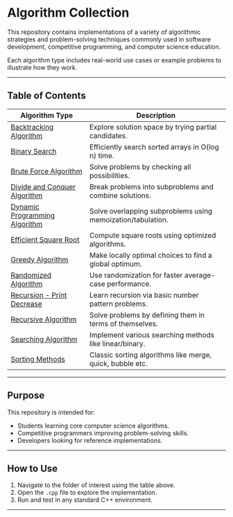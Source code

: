 # Algorithm Collection 

This repository contains implementations of a variety of algorithmic strategies and problem-solving techniques commonly used in software development, competitive programming, and computer science education.

Each algorithm type includes real-world use cases or example problems to illustrate how they work.

---

## Table of Contents

| Algorithm Type                   | Description                                               |
|----------------------------------|-----------------------------------------------------------|
| [Backtracking Algorithm](https://github.com/nitishhsinghhh/Tips-and-Tricks-for-Programming-using-Cpp/blob/main/Algorithms/BacktrackingAlgorithm/README.md)           | Explore solution space by trying partial candidates.      |
| [Binary Search](https://github.com/nitishhsinghhh/Tips-and-Tricks-for-Programming-using-Cpp/blob/main/Algorithms/BinarySearch/README.md)                    | Efficiently search sorted arrays in O(log n) time.        |
| [Brute Force Algorithm](https://github.com/nitishhsinghhh/Tips-and-Tricks-for-Programming-using-Cpp/blob/main/Algorithms/BruteForceAlgorithm/README.md)            | Solve problems by checking all possibilities.             |
| [Divide and Conquer Algorithm](https://github.com/nitishhsinghhh/Tips-and-Tricks-for-Programming-using-Cpp/blob/main/Algorithms/DivideandConquerAlgorithm/Usecase/README.md)     | Break problems into subproblems and combine solutions.    |
| [Dynamic Programming Algorithm](https://github.com/nitishhsinghhh/Tips-and-Tricks-for-Programming-using-Cpp/blob/main/Algorithms/DynamicProgrammingAlgorithm/Usecase/README.md)    | Solve overlapping subproblems using memoization/tabulation. |
| [Efficient Square Root](https://github.com/nitishhsinghhh/Tips-and-Tricks-for-Programming-using-Cpp/blob/main/Algorithms/EfficientSquareRoot/Usecase/README.md)            | Compute square roots using optimized algorithms.          |
| [Greedy Algorithm](https://github.com/nitishhsinghhh/Tips-and-Tricks-for-Programming-using-Cpp/blob/main/Algorithms/GreedyAlgorithm/Usecase/README.md)                 | Make locally optimal choices to find a global optimum.    |
| [Randomized Algorithm](https://github.com/nitishhsinghhh/Tips-and-Tricks-for-Programming-using-Cpp/blob/main/Algorithms/RandomizedAlgorithm/Usecase/README.md)             | Use randomization for faster average-case performance.    |
| [Recursion - Print Decrease](https://github.com/nitishhsinghhh/Tips-and-Tricks-for-Programming-using-Cpp/blob/main/Algorithms/Recursion/Print_Decrease_Increase/README.md)       | Learn recursion via basic number pattern problems.        |
| [Recursive Algorithm](https://github.com/nitishhsinghhh/Tips-and-Tricks-for-Programming-using-Cpp/blob/main/Algorithms/RecursiveAlgorithm/Usecase/README.md)              | Solve problems by defining them in terms of themselves.   |
| [Searching Algorithm](https://github.com/nitishhsinghhh/Tips-and-Tricks-for-Programming-using-Cpp/blob/main/Algorithms/SearchingAlgorithm/Usecase/README.md)              | Implement various searching methods like linear/binary.   |
| [Sorting Methods](https://github.com/nitishhsinghhh/Tips-and-Tricks-for-Programming-using-Cpp/blob/main/Algorithms/sort/Sorting_Methods/README.md)                  | Classic sorting algorithms like merge, quick, bubble etc. |

---

## Purpose

This repository is intended for:
- Students learning core computer science algorithms.
- Competitive programmers improving problem-solving skills.
- Developers looking for reference implementations.

---

## How to Use

1. Navigate to the folder of interest using the table above.
2. Open the `.cpp` file to explore the implementation.
3. Run and test in any standard C++ environment.

---
